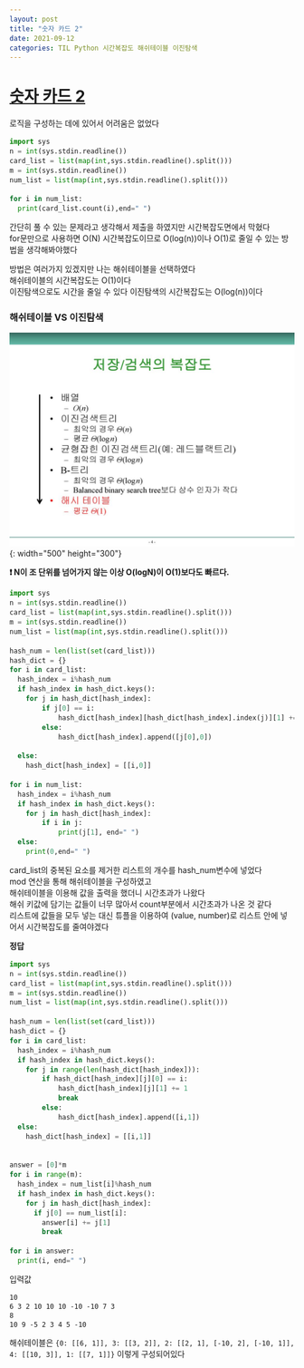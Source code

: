 ```yaml
---
layout: post
title: "숫자 카드 2"
date: 2021-09-12
categories: TIL Python 시간복잡도 해쉬테이블 이진탐색
---
```


# [숫자 카드 2](https://www.acmicpc.net/problem/10816)

로직을 구성하는 데에 있어서 어려움은 없었다

```python
import sys
n = int(sys.stdin.readline())
card_list = list(map(int,sys.stdin.readline().split()))
m = int(sys.stdin.readline())
num_list = list(map(int,sys.stdin.readline().split()))

for i in num_list:
  print(card_list.count(i),end=" ")
```

간단히 풀 수 있는 문제라고 생각해서 제출을 하였지만 시간복잡도면에서 막혔다  
for문만으로 사용하면 O(N) 시간복잡도이므로 O(log(n))이나 O(1)로 줄일 수 있는 방법을 생각해봐야했다

방법은 여러가지 있겠지만 나는 해쉬테이블을 선택하였다  
해쉬테이블의 시간복잡도는 O(1)이다  
이진탐색으로도 시간을 줄일 수 있다 이진탐색의 시간복잡도는 O(log(n))이다

### 해쉬테이블 VS 이진탐색

![](https://raw.githubusercontent.com/Action2theFuture/Action2theFuture.github.io/main/_posts/Images/time.jpg){: width="500" height="300"}

**❗ N이 조 단위를 넘어가지 않는 이상 O(logN)이 O(1)보다도 빠르다.**

```python
import sys
n = int(sys.stdin.readline())
card_list = list(map(int,sys.stdin.readline().split()))
m = int(sys.stdin.readline())
num_list = list(map(int,sys.stdin.readline().split()))

hash_num = len(list(set(card_list)))
hash_dict = {}
for i in card_list:
  hash_index = i%hash_num
  if hash_index in hash_dict.keys():
    for j in hash_dict[hash_index]:
        if j[0] == i:
            hash_dict[hash_index][hash_dict[hash_index].index(j)][1] += 1
        else:
            hash_dict[hash_index].append([j[0],0])

  else:
    hash_dict[hash_index] = [[i,0]]

for i in num_list:
  hash_index = i%hash_num
  if hash_index in hash_dict.keys():
    for j in hash_dict[hash_index]:
        if i in j:
            print(j[1], end=" ")
  else:
    print(0,end=" ")
```

card_list의 중복된 요소를 제거한 리스트의 개수를 hash_num변수에 넣었다  
mod 연산을 통해 해쉬테이블을 구성하였고  
해쉬테이블을 이용해 값을 출력을 했더니 시간초과가 나왔다  
해쉬 키값에 담기는 값들이 너무 많아서 count부분에서 시간초과가 나온 것 같다  
리스트에 값들을 모두 넣는 대신 튜플을 이용하여 (value, number)로 리스트 안에 넣어서 시간복잡도를 줄여야겠다

**정답**

```python
import sys
n = int(sys.stdin.readline())
card_list = list(map(int,sys.stdin.readline().split()))
m = int(sys.stdin.readline())
num_list = list(map(int,sys.stdin.readline().split()))

hash_num = len(list(set(card_list)))
hash_dict = {}
for i in card_list:
  hash_index = i%hash_num
  if hash_index in hash_dict.keys():
    for j in range(len(hash_dict[hash_index])):
        if hash_dict[hash_index][j][0] == i:
            hash_dict[hash_index][j][1] += 1
            break
        else:
            hash_dict[hash_index].append([i,1])
  else:
    hash_dict[hash_index] = [[i,1]]


answer = [0]*m
for i in range(m):
  hash_index = num_list[i]%hash_num
  if hash_index in hash_dict.keys():
    for j in hash_dict[hash_index]:
      if j[0] == num_list[i]:
        answer[i] += j[1]
        break

for i in answer:
  print(i, end=" ")
```

입력값

```
10
6 3 2 10 10 10 -10 -10 7 3
8
10 9 -5 2 3 4 5 -10
```

해쉬테이블은 `{0: [[6, 1]], 3: [[3, 2]], 2: [[2, 1], [-10, 2], [-10, 1]], 4: [[10, 3]], 1: [[7, 1]]}` 이렇게 구성되어있다
